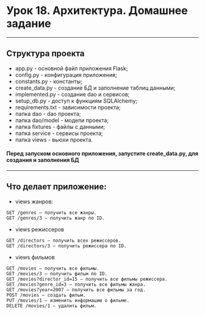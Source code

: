 # Урок 18. Архитектура. Домашнее задание

***

## Структура проекта

* app.py - основной файл приложения Flask;
* config.py - конфигурация приложения;
* constants.py - константы;
* create_data.py - создание БД и заполнение таблиц данными;
* implemented.py - создание dao и сервисов;
* setup_db.py - доступ к функциям SQLAlchemy;
* requirements.txt - зависимости проекта;
* папка dao - dao проекта;
* папка dao/model - модели проекта;
* папка fixtures - файлы с данными;
* папка service - сервисы проекта;
* папка views - вьюхи проекта.

#### Перед запуском основного приложения, запустите create_data.py, для создания и заполнения БД

***

## Что делает приложение:

* views жанров:

```
GET /genres — получить все жанры.
GET /genres/3 — получить жанр по ID.
```

* views режиссеров

```
GET /directors — получить всех режиссеров.
GET /directors/3 — получить режиссера по ID.
```

* views фильмов

```
GET /movies — получить все фильмы.
GET /movies/3 — получить фильм по ID.
GET /movies?director_id=15 — получить все фильмы режиссера.
GET /movies?genre_id=3 — получить все фильмы жанра.
GET /movies?year=2007 — получить все фильмы за год.
POST /movies — создать фильм.
PUT /movies/1 — изменить информацию о фильме.
DELETE /movies/1 — удалить фильм.
```